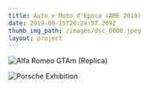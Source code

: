 ```yaml
---
title: Auto e Moto d'Epoca (AME 2019)
date: 2019-09-15T20:24:57.209Z
thumb_img_path: /images/dsc_0008.jpeg
layout: project
---
```

![](/images/dsc_0008.jpeg "Alfa Romeo GTAm (Replica)")

![Porsche Exhibition](/images/dsc_0061.jpeg)

![]()
